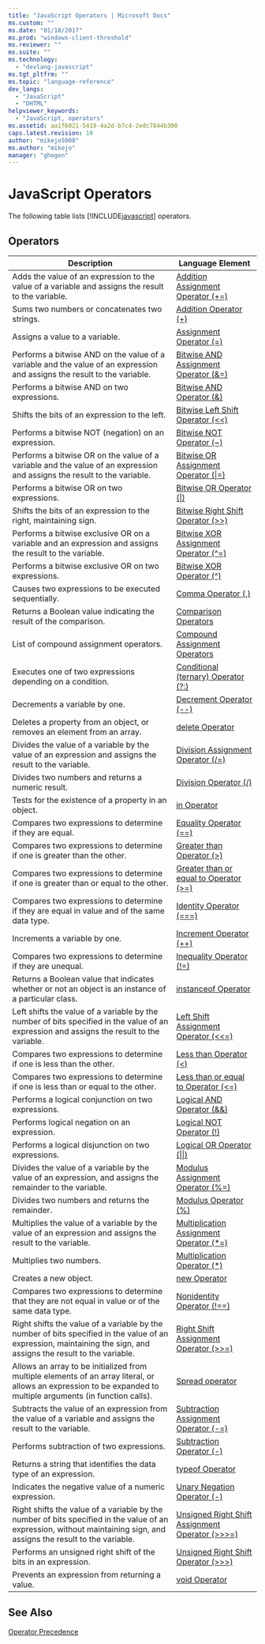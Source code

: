 ```yaml
---
title: "JavaScript Operators | Microsoft Docs"
ms.custom: ""
ms.date: "01/18/2017"
ms.prod: "windows-client-threshold"
ms.reviewer: ""
ms.suite: ""
ms.technology: 
  - "devlang-javascript"
ms.tgt_pltfrm: ""
ms.topic: "language-reference"
dev_langs: 
  - "JavaScript"
  - "DHTML"
helpviewer_keywords: 
  - "JavaScript, operators"
ms.assetid: aa1f6021-5419-4a2d-b7c4-2edc7844b300
caps.latest.revision: 10
author: "mikejo5000"
ms.author: "mikejo"
manager: "ghogen"
---
```

# JavaScript Operators
The following table lists [!INCLUDE[javascript](../../javascript/includes/javascript-md.md)] operators.  
  
## Operators  
  
|Description|Language Element|  
|-----------------|----------------------|  
|Adds the value of an expression to the value of a variable and assigns the result to the variable.|[Addition Assignment Operator (+=)](../../javascript/reference/addition-assignment-operator-decrement-equal-javascript.md)|  
|Sums two numbers or concatenates two strings.|[Addition Operator (+)](../../javascript/reference/addition-operator-decrement-javascript.md)|  
|Assigns a value to a variable.|[Assignment Operator (=)](../../javascript/reference/assignment-operator-decrement-equal-javascript.md)|  
|Performs a bitwise AND on the value of a variable and the value of an expression and assigns the result to the variable.|[Bitwise AND Assignment Operator (&=)](../../javascript/reference/bitwise-and-assignment-operator-decrement-equal-javascript.md)|  
|Performs a bitwise AND on two expressions.|[Bitwise AND Operator (&)](../../javascript/reference/bitwise-and-operator-decrement-javascript.md)|  
|Shifts the bits of an expression to the left.|[Bitwise Left Shift Operator (<\<)](../../javascript/reference/bitwise-left-shift-operator-decrement-javascript.md)|  
|Performs a bitwise NOT (negation) on an expression.|[Bitwise NOT Operator (~)](../../javascript/reference/bitwise-not-operator-decrement-tilde-javascript.md)|  
|Performs a bitwise OR on the value of a variable and the value of an expression and assigns the result to the variable.|[Bitwise OR Assignment Operator (&#124;=)](../../javascript/reference/bitwise-or-assignment-operator-decrement-equal-javascript.md)|  
|Performs a bitwise OR on two expressions.|[Bitwise OR Operator (&#124;)](../../javascript/reference/bitwise-or-operator-decrement-javascript.md)|  
|Shifts the bits of an expression to the right, maintaining sign.|[Bitwise Right Shift Operator (>>)](../../javascript/reference/bitwise-right-shift-operator-decrement-javascript.md)|  
|Performs a bitwise exclusive OR on a variable and an expression and assigns the result to the variable.|[Bitwise XOR Assignment Operator (^=)](../../javascript/reference/bitwise-xor-assignment-operator-decrement-hat-equal-javascript.md)|  
|Performs a bitwise exclusive OR on two expressions.|[Bitwise XOR Operator (^)](../../javascript/reference/bitwise-xor-operator-decrement-hat-javascript.md)|  
|Causes two expressions to be executed sequentially.|[Comma Operator (,)](../../javascript/reference/comma-operator-decrement-javascript.md)|  
|Returns a Boolean value indicating the result of the comparison.|[Comparison Operators](../../javascript/reference/comparison-operators-javascript.md)|  
|List of compound assignment operators.|[Compound Assignment Operators](../../javascript/reference/compound-assignment-operators-javascript.md)|  
|Executes one of two expressions depending on a condition.|[Conditional (ternary) Operator (?:)](../../javascript/reference/conditional-ternary-operator-decrement-javascript.md)|  
|Decrements a variable by one.|[Decrement Operator (--)](../../javascript/reference/increment-and-decrement-operators-javascript.md)|  
|Deletes a property from an object, or removes an element from an array.|[delete Operator](../../javascript/reference/delete-operator-decrementjavascript.md)|  
|Divides the value of a variable by the value of an expression and assigns the result to the variable.|[Division Assignment Operator (/=)](../../javascript/reference/division-assignment-operator-decrement-equal-javascript.md)|  
|Divides two numbers and returns a numeric result.|[Division Operator (/)](../../javascript/reference/division-operator-decrement-javascript.md)|  
|Tests for the existence of a property in an object.|[in Operator](../../javascript/reference/in-operator-decrementjavascript.md)|  
|Compares two expressions to determine if they are equal.|[Equality Operator (==)](../../javascript/reference/comparison-operators-javascript.md)|  
|Compares two expressions to determine if one is greater than the other.|[Greater than Operator (>)](../../javascript/reference/comparison-operators-javascript.md)|  
|Compares two expressions to determine if one is greater than or equal to the other.|[Greater than or equal to Operator (>=)](../../javascript/reference/comparison-operators-javascript.md)|  
|Compares two expressions to determine if they are equal in value and of the same data type.|[Identity Operator (===)](../../javascript/reference/comparison-operators-javascript.md)|  
|Increments a variable by one.|[Increment Operator (++)](../../javascript/reference/increment-and-decrement-operators-javascript.md)|  
|Compares two expressions to determine if they are unequal.|[Inequality Operator (!=)](../../javascript/reference/comparison-operators-javascript.md)|  
|Returns a Boolean value that indicates whether or not an object is an instance of a particular class.|[instanceof Operator](../../javascript/reference/instanceof-operator-decrementjavascript.md)|  
|Left shifts the value of a variable by the number of bits specified in the value of an expression and assigns the result to the variable.|[Left Shift Assignment Operator (<<=)](../../javascript/reference/left-shift-assignment-operator-decrement-equal-javascript.md)|  
|Compares two expressions to determine if one is less than the other.|[Less than Operator (<)](../../javascript/reference/comparison-operators-javascript.md)|  
|Compares two expressions to determine if one is less than or equal to the other.|[Less than or equal to Operator (\<=)](../../javascript/reference/comparison-operators-javascript.md)|  
|Performs a logical conjunction on two expressions.|[Logical AND Operator (&&)](../../javascript/reference/logical-and-operator-decrement-javascript.md)|  
|Performs logical negation on an expression.|[Logical NOT Operator (!)](../../javascript/reference/logical-not-operator-decrement-exclpt-javascript.md)|  
|Performs a logical disjunction on two expressions.|[Logical OR Operator (&#124;&#124;)](../../javascript/reference/logical-or-operator-decrement-javascript.md)|  
|Divides the value of a variable by the value of an expression, and assigns the remainder to the variable.|[Modulus Assignment Operator (%=)](../../javascript/reference/modulus-assignment-operator-decrement-javascript.md)|  
|Divides two numbers and returns the remainder.|[Modulus Operator (%)](../../javascript/reference/modulus-operator-decrementjavascript.md)|  
|Multiplies the value of a variable by the value of an expression and assigns the result to the variable.|[Multiplication Assignment Operator (*=)](../../javascript/reference/multiplication-assignment-operator-decrement-equal-javascript.md)|  
|Multiplies two numbers.|[Multiplication Operator (*)](../../javascript/reference/multiplication-operator-decrement-javascript.md)|  
|Creates a new object.|[new Operator](../../javascript/reference/new-operator-decrementjavascript.md)|  
|Compares two expressions to determine that they are not equal in value or of the same data type.|[Nonidentity Operator (!==)](../../javascript/reference/comparison-operators-javascript.md)|  
|Right shifts the value of a variable by the number of bits specified in the value of an expression, maintaining the sign, and assigns the result to the variable.|[Right Shift Assignment Operator (>>=)](../../javascript/reference/right-shift-assignment-operator-decrement-equal-javascript.md)|  
|Allows an array to be initialized from multiple elements of an array literal, or allows an expression to be expanded to multiple arguments (in function calls).|[Spread operator](../../javascript/reference/spread-operator-decrement-dot-dot-dot-javascript.md)|  
|Subtracts the value of an expression from the value of a variable and assigns the result to the variable.|[Subtraction Assignment Operator (-=)](../../javascript/reference/subtraction-assignment-operator-decrement-equal-javascript.md)|  
|Performs subtraction of two expressions.|[Subtraction Operator (-)](../../javascript/reference/subtraction-operator-decrement-javascript.md)|  
|Returns a string that identifies the data type of an expression.|[typeof Operator](../../javascript/reference/typeof-operator-decrementjavascript.md)|  
|Indicates the negative value of a numeric expression.|[Unary Negation Operator (-)](../../javascript/reference/subtraction-operator-decrement-javascript.md)|  
|Right shifts the value of a variable by the number of bits specified in the value of an expression, without maintaining sign, and assigns the result to the variable.|[Unsigned Right Shift Assignment Operator (>>>=)](../../javascript/reference/unsigned-right-shift-assignment-operator-decrement-equal-javascript.md)|  
|Performs an unsigned right shift of the bits in an expression.|[Unsigned Right Shift Operator (>>>)](../../javascript/reference/unsigned-right-shift-operator-decrement-javascript.md)|  
|Prevents an expression from returning a value.|[void Operator](../../javascript/reference/void-operator-decrementjavascript.md)|  
  
## See Also  
 [Operator Precedence](../../javascript/operator-subtractprecedence-javascript.md)